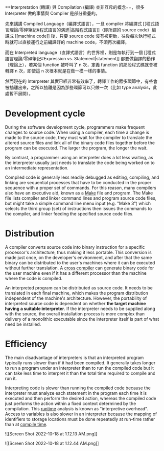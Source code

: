 ==Interpretation (轉譯) 與 Compilation (編譯) 並非互斥的概念==，很多 Interpreter 做的事情與 Compiler 是部分重疊的。

先來講講 Compiled Language（編譯式語言），一旦 compiler 將編譯式 [[程式語言理論/零碎筆記#程式語言的演進|高階程式語言]]（即所謂的 source code）編譯成 [[machine code]] 後，只要 source code 沒有被更動，往後每次執行程式時就可以直接運行之前編譯好的 machine code，不須再次編譯。

而在 Interpreted language（直譯式語言）的世界裡，則是每執行到一個 [[程式語言理論/零碎筆記#Expression vs. Statement|statement]] 都要做翻譯的動作（理論上），若某個 function 被呼叫了 n 次，定義 function 的那段程式碼就會被轉譯 n 次，即使這 n 次根本就是在做一模一樣的事情。

然而現在的 Interpreter 其實已經非常有效率了，轉譯工作的眾多環節中，有些會被抽離出來，之所以抽離是因為那些環節可以只做一次（比如 type analysis，此處暫不展開）。

# Development cycle

During the software development cycle, programmers make frequent changes to source code. When using a compiler, each time a change is made to the source code, they must wait for the compiler to translate the altered source files and link all of the binary code files together before the program can be executed. The larger the program, the longer the wait.

By contrast, a programmer using an interpreter does a lot less waiting, as the interpreter usually just needs to translate the code being worked on to an intermediate representation.

Compiled code is generally less readily debugged as editing, compiling, and linking are sequential processes that have to be conducted in the proper sequence with a proper set of commands. For this reason, many compilers also have an executive aid, known as a [Make](https://en.wikipedia.org/wiki/Make_(software)) file and program. The Make file lists compiler and linker command lines and program source code files, but might take a simple command line menu input (e.g. "Make 3") which selects the third group (set) of instructions then issues the commands to the compiler, and linker feeding the specified source code files.

# Distribution

A compiler converts source code into binary instruction for a specific processor's architecture, thus making it less portable. This conversion is made just once, on the developer's environment, and after that the same binary can be distributed to the user's machines where it can be executed without further translation. A [cross compiler](https://en.wikipedia.org/wiki/Cross_compiler) can generate binary code for the user machine even if it has a different processor than the machine where the code is compiled.

An interpreted program can be distributed as source code. It needs to be translated in each final machine, which makes the program distribution independent of the machine's architecture. However, the portability of interpreted source code is dependent on whether **the target machine having a suitable interpreter**. If the interpreter needs to be supplied along with the source, the overall installation process is more complex than delivery of a monolithic executable since the interpreter itself is part of what need be installed.

# Efficiency

The main disadvantage of interpreters is that an interpreted program typically runs slower than if it had been compiled. It generally takes longer to run a program under an interpreter than to run the compiled code but it can take less time to interpret it than the total time required to compile and run it.

Interpreting code is slower than running the compiled code because the interpreter must analyze each statement in the program each time it is executed and then perform the desired action, whereas the compiled code just performs the action within a fixed context determined by the compilation. This [runtime](https://en.wikipedia.org/wiki/Run_time_(program_lifecycle_phase)) analysis is known as "interpretive overhead". Access to variables is also slower in an interpreter because the mapping of identifiers to storage locations must be done repeatedly at run-time rather than at [compile time](https://en.wikipedia.org/wiki/Compile_time).

![[Screen Shot 2022-10-18 at 1.12.13 AM.png]]

![[Screen Shot 2022-10-18 at 1.12.44 AM.png]]

